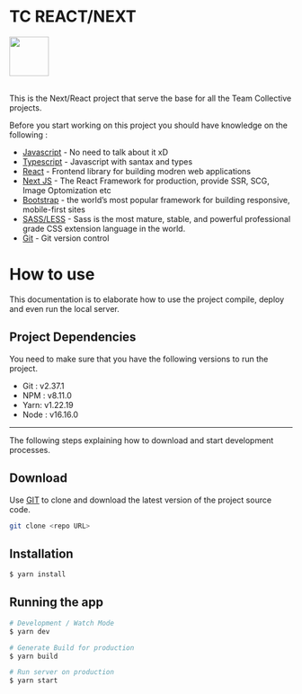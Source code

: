 # TC REACT/NEXT

<a href="https://www.teamcollective.com/" target="_blank">
  <img src="https://www.teamcollective.com/assets/images/new-logo.gif" width="70" height="70" />
</a>
<br />
<br />

This is the Next/React project that serve the base for all the Team Collective projects.

Before you start working on this project you should have knowledge on the following : 

* [Javascript](https://www.javascript.com/) - No need to talk about it xD 
* [Typescript](https://www.typescriptlang.org/) - Javascript with santax and types 
* [React](https://reactjs.org/) - Frontend library for building modren web applications
* [Next JS](https://nextjs.org/) - The React Framework for production, provide SSR, SCG, Image Optomization etc
* [Bootstrap](https://getbootstrap.com/) - the world’s most popular framework for building responsive, mobile-first sites
* [SASS/LESS](https://sass-lang.com/) - Sass is the most mature, stable, and powerful professional grade CSS extension language in the world.
* [Git](https://git-scm.com/) - Git version control


# How to use

This documentation is to elaborate how to use the project compile, deploy and even run the local server.

## Project Dependencies

You need to make sure that you have the following versions to run the project. 

* Git : v2.37.1
* NPM : v8.11.0
* Yarn: v1.22.19
* Node : v16.16.0 

---
The following steps explaining how to download and start development processes. 

## Download

Use [GIT](https://git-scm.com/downloads) to clone and download the latest version of the project source code. 

```bash
git clone <repo URL>
```

## Installation

```bash
$ yarn install
```

## Running the app

```bash
# Development / Watch Mode
$ yarn dev

# Generate Build for production
$ yarn build

# Run server on production
$ yarn start
```
